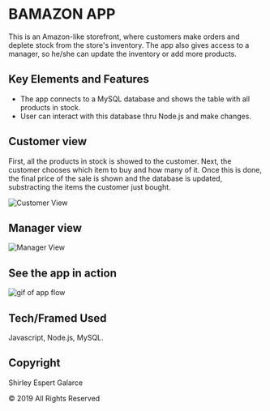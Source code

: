 # BAMAZON APP

This is an Amazon-like storefront, where customers make orders and deplete stock from the store's inventory. The app also gives access to a manager, so he/she can update the inventory or add more products.

## Key Elements and Features

- The app connects to a MySQL database and shows the table with all products in stock.
- User can interact with this database thru Node.js and make changes.


## Customer view

First, all the products in stock is showed to the customer. Next, the customer chooses which item to buy and how many of it. Once this is done, the final price of the sale is shown and the database is updated, substracting the items the customer just bought.


![Customer View](https:)

## Manager view


![Manager View](https:)


## See the app in action

![gif of app flow](https:)

## Tech/Framed Used

Javascript, Node.js, MySQL.

## Copyright

Shirley Espert Galarce

© 2019 All Rights Reserved
